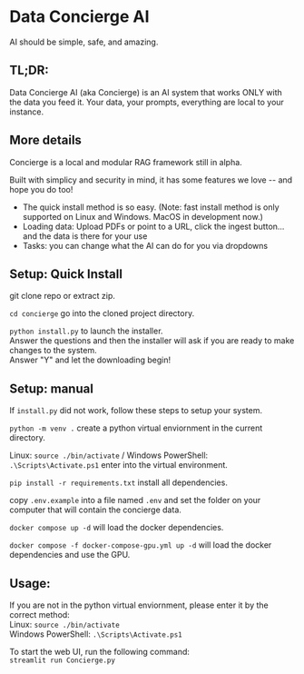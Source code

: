 # Data Concierge AI #  
AI should be simple, safe, and amazing.  

## TL;DR: ##
Data Concierge AI (aka Concierge) is an AI system that works ONLY with the data you feed it. Your data, your prompts, everything are local to your instance.

## More details ##
Concierge is a local and modular RAG framework still in alpha.  

Built with simplicy and security in mind, it has some features we love -- and hope you do too!
* The quick install method is so easy.  (Note: fast install method is only supported on Linux and Windows. MacOS in development now.) 
* Loading data: Upload PDFs or point to a URL, click the ingest button... and the data is there for your use
* Tasks: you can change what the AI can do for you via dropdowns


## Setup: Quick Install ##
git clone repo or extract zip. 

`cd concierge` go into the cloned project directory.

`python install.py` to launch the installer.  
Answer the questions and then the installer will ask if you are ready to make changes to the system.  
Answer "Y" and let the downloading begin!


## Setup: manual ##
If `install.py` did not work, follow these steps to setup your system. 

`python -m venv .` create a python virtual enviornment in the current directory.

Linux: `source ./bin/activate` / Windows PowerShell: `.\Scripts\Activate.ps1` enter into the virtual environment.

`pip install -r requirements.txt` install all dependencies.

copy `.env.example` into a file named `.env` and set the folder on your computer that will contain the concierge data.

`docker compose up -d` will load the docker dependencies.

`docker compose -f docker-compose-gpu.yml up -d` will load the docker dependencies and use the GPU.

## Usage: ##
If you are not in the python virtual enviornment, please enter it by the correct method:  
Linux: `source ./bin/activate`  
Windows PowerShell: `.\Scripts\Activate.ps1`

To start the web UI, run the following command:  
`streamlit run Concierge.py`
